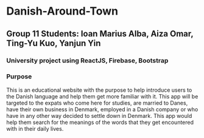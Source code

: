 # Danish-Around-Town

## Group 11 Students: Ioan Marius Alba, Aiza Omar, Ting-Yu Kuo, Yanjun Yin
### University project using ReactJS, Firebase, Bootstrap

### Purpose 
This is an educational website with the purpose to help introduce users to the Danish language and help them get more familiar with it. This app will be targeted to the expats who come here for studies, are married to Danes, have their own business in Denmark, employed in a Danish company or who have in any other way decided to settle down in Denmark. This app would help them search for the meanings of the words that they get encountered with in their daily lives.
